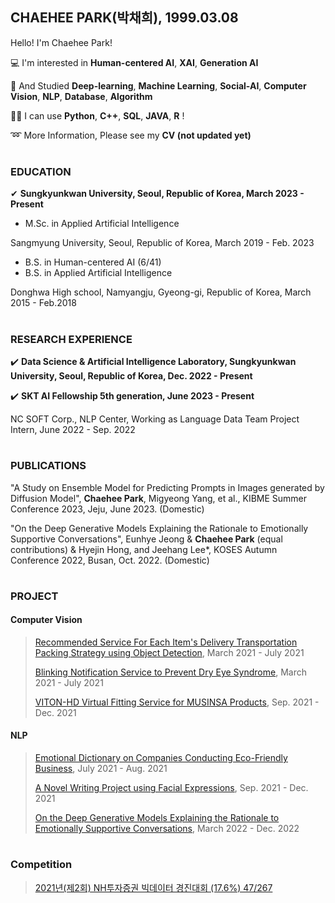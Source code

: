 ## CHAEHEE PARK(박채희), 1999.03.08

Hello! I'm Chaehee Park! 


💻 I'm interested in **Human-centered AI**, **XAI**, **Generation AI**

📝 And Studied **Deep-learning**, **Machine Learning**, **Social-AI**, **Computer Vision**, **NLP**, **Database**, **Algorithm** 

👩‍💻 I can use **Python**, **C++**, **SQL**, **JAVA**, **R** !

➿ More Information, Please see my **CV (not updated yet)**  
#

### EDUCATION
✔ **Sungkyunkwan University, Seoul, Republic of Korea,  March 2023 - Present**
- M.Sc. in Applied Artificial Intelligence  

Sangmyung University, Seoul, Republic of Korea, March 2019 - Feb. 2023
- B.S. in Human-centered AI (6/41)
- B.S. in Applied Artificial Intelligence

Donghwa High school, Namyangju, Gyeong-gi, Republic of Korea, March 2015 - Feb.2018
#



### RESEARCH EXPERIENCE
✔️ **Data Science & Artificial Intelligence Laboratory, Sungkyunkwan University, Seoul, Republic of Korea,  Dec. 2022 - Present** 

✔️ **SKT AI Fellowship 5th generation,  June 2023 - Present** 

NC SOFT Corp., NLP Center,
Working as Language Data Team Project Intern,     June 2022 - Sep. 2022 
#

### PUBLICATIONS
"A Study on Ensemble Model for Predicting Prompts in Images generated by Diffusion Model", **Chaehee Park**, Migyeong Yang, et al., KIBME Summer Conference 2023, Jeju, June 2023. (Domestic)

"On the Deep Generative Models Explaining the Rationale to Emotionally Supportive Conversations", Eunhye Jeong & **Chaehee Park** (equal contributions) & Hyejin Hong, and Jeehang Lee*, KOSES Autumn Conference 2022, Busan, Oct. 2022. (Domestic)
#

### PROJECT
#### Computer Vision
>[Recommended Service For Each Item's Delivery Transportation Packing Strategy using Object Detection](http://github.com/ChaeheePark/SMUS), March 2021 - July 2021
>
>[Blinking Notification Service to Prevent Dry Eye Syndrome](https://github.com/smu-deep-learning-project/in_out), March 2021 - July 2021
>
>[VITON-HD Virtual Fitting Service for MUSINSA Products](https://github.com/ChaeheePark/modelgirls), Sep. 2021 - Dec. 2021
>

#### NLP
>[Emotional Dictionary on Companies Conducting Eco-Friendly Business](https://github.com/Data-campus-SloganAnalysis/Main), July 2021 - Aug. 2021
>
>[A Novel Writing Project using Facial Expressions](https://github.com/ChaeheePark/novelgirls), Sep. 2021 - Dec. 2021
>
>[On the Deep Generative Models Explaining the Rationale to Emotionally Supportive Conversations](https://github.com/ChaeheePark/XAI-Emotionally-Supportive-Conversations), March 2022 - Dec. 2022
>

#
### Competition
>[2021년(제2회) NH투자증권 빅데이터 경진대회 (17.6%) 47/267](https://github.com/ChaeheePark/NH_Bigdata_Contest)
>

